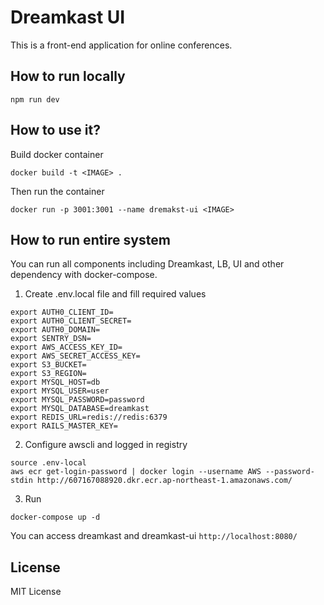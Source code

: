 # Dreamkast UI

This is a front-end application for online conferences. 

## How to run locally 

```
npm run dev
```

## How to use it?

Build docker container

```
docker build -t <IMAGE> .
```

Then run the container

```
docker run -p 3001:3001 --name dremakst-ui <IMAGE>
```

## How to run entire system

You can run all components including Dreamkast, LB, UI and other dependency with docker-compose.

1. Create .env.local file and fill required values

```
export AUTH0_CLIENT_ID=
export AUTH0_CLIENT_SECRET=
export AUTH0_DOMAIN=
export SENTRY_DSN=
export AWS_ACCESS_KEY_ID=
export AWS_SECRET_ACCESS_KEY=
export S3_BUCKET=
export S3_REGION=
export MYSQL_HOST=db
export MYSQL_USER=user
export MYSQL_PASSWORD=password
export MYSQL_DATABASE=dreamkast
export REDIS_URL=redis://redis:6379
export RAILS_MASTER_KEY=
```

2. Configure awscli and logged in registry 

```
source .env-local
aws ecr get-login-password | docker login --username AWS --password-stdin http://607167088920.dkr.ecr.ap-northeast-1.amazonaws.com/
```

3. Run

```
docker-compose up -d
```

You can access dreamkast and dreamkast-ui `http://localhost:8080/`

## License

MIT License 
